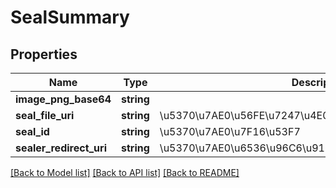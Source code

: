 # SealSummary

## Properties
Name | Type | Description | Notes
------------ | ------------- | ------------- | -------------
**image_png_base64** | **string** |  | [optional] 
**seal_file_uri** | **string** | \u5370\u7AE0\u56FE\u7247\u4E0B\u8F7D\u5730\u5740 | 
**seal_id** | **string** | \u5370\u7AE0\u7F16\u53F7 | 
**sealer_redirect_uri** | **string** | \u5370\u7AE0\u6536\u96C6\u91CD\u5B9A\u5411\u94FE\u63A5 | 

[[Back to Model list]](../README.md#documentation-for-models) [[Back to API list]](../README.md#documentation-for-api-endpoints) [[Back to README]](../README.md)



